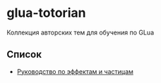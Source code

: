 # glua-totorian
Коллекция авторских тем для обучения по GLua

## Список
- [Руководство по эффектам и частицам](https://github.com/darkfated/glua-tutorian/blob/master/glua_effects_guide.md)

